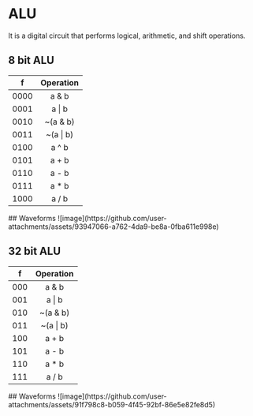 # ALU
<p>It is a digital circuit that performs logical, arithmetic, and shift operations.</p>


## 8 bit ALU
<table>
	<thead>
		<th>f</th>
		<th>Operation</th>
	</thead>
	<tbody>
		<tr>
			<td>0000</td>
			<td align="center">a & b</td>
		</tr>
		<tr>
			<td>0001</td>
			<td align="center">a | b</td>
		</tr>
		<tr>
			<td>0010</td>
			<td align="center">~(a & b)</td>
		</tr>
		<tr>
			<td>0011</td>
			<td align="center">~(a | b)</td>
		</tr>
		<tr>
			<td>0100</td>
			<td align="center">a ^ b</td>
		</tr>
		<tr>
			<td>0101</td>
			<td align="center">a + b</td>
		</tr>
		<tr>
			<td>0110</td>
			<td align="center">a - b</td>
		</tr>
		<tr>
			<td>0111</td>
			<td align="center">a * b</td>
		</tr>
		<tr>
			<td>1000</td>
			<td align="center">a / b</td>
		</tr>
	</tbody>
</table>
## Waveforms
![image](https://github.com/user-attachments/assets/93947066-a762-4da9-be8a-0fba611e998e)


## 32 bit ALU
<table>
	<thead>
		<th>f</th>
		<th>Operation</th>
	</thead>
	<tbody>
		<tr>
			<td>000</td>
			<td align="center">a & b</td>
		</tr>
		<tr>
			<td>001</td>
			<td align="center">a | b</td>
		</tr>
		<tr>
			<td>010</td>
			<td align="center">~(a & b)</td>
		</tr>
		<tr>
			<td>011</td>
			<td align="center">~(a | b)</td>
		</tr>
		<tr>
			<td>100</td>
			<td align="center">a + b</td>
		</tr>
		<tr>
			<td>101</td>
			<td align="center">a - b</td>
		</tr>
		<tr>
			<td>110</td>
			<td align="center">a * b</td>
		</tr>
		<tr>
			<td>111</td>
			<td align="center">a / b</td>
		</tr>
	</tbody>
</table>
## Waveforms
![image](https://github.com/user-attachments/assets/91f798c8-b059-4f45-92bf-86e5e82fe8d5)




